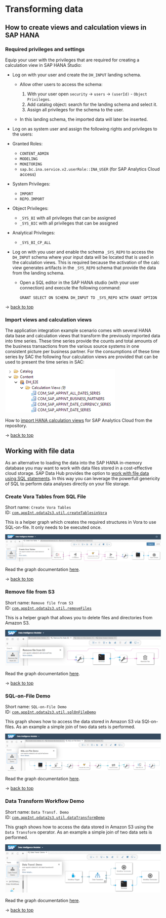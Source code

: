 # Transforming data

## How to create views and calculation views in SAP HANA

### Required privileges and settings
Equip your user with the privileges that are required for creating a calculation view in SAP HANA Studio:
- Log on with your user and create the `DH_INPUT` landing schema.
  - Allow other users to access the schema:
    1. With your user open `security` -> `users` -> `(userId)` - `Object Privileges`.
    2. Add catalog object: search for the landing schema and select it.
    3. Assign all privileges for the schema to the user.
   
  - In this landing schema, the imported data will later be inserted.
  
 - Log on as system user and assign the following rights and privileges to the users:
  - Granted Roles:
    - `CONTENT_ADMIN`
    - `MODELING`
    - `MONITORING`
    - `sap.bc.ina.service.v2.userRole::INA_USER` (for SAP Analytics Cloud access)
  
  - System Privileges:
    - `IMPORT`
    - `REPO.IMPORT`
  
  - Object Privileges:
    - `_SYS_BI` with all privileges that can be assigned
    - `_SYS_BIC` with all privileges that can be assigned
  
  - Analytical Privileges:
    - `_SYS_BI_CP_ALL`
  
- Log on with you user and enable the schema `_SYS_REPO` to access the `DH_INPUT` schema where your input data will be located that is used in the calculation views. This is required because the activation of the calc view generates artifacts in the `_SYS_REPO` schema that provide the data from the landing schema.
  - Open a SQL editor in the SAP HANA studio (with your user connection) and execute the following command:

    `GRANT SELECT ON SCHEMA DH_INPUT TO _SYS_REPO WITH GRANT OPTION`

-> [back to top](#transforming-data)

### Import views and calculation views

The application integration example scenario comes with several HANA data base and calculation views that transform the previously imported data into time series. These time series provide the counts and total amounts of the business transactions from the various source systems in one consistent picture per business partner. For the consumptions of these time series by SAC the following four calculation views are provided that can be used to present the time series in SAC:

![](images/createCalcViews.OverviewSmall.png)

How to [import HANA calculation views](hanaHowToImportViewsForCockpit.md) for SAP Analytics Cloud from the repository.

-> [back to top](#transforming-data)

## Working with file data
As an alternative to loading the data into the SAP HANA in-memory database you may want to work with data files stored in a cost-effective cloud storage. SAP Data Hub provides the option to [work with file data using SQL statements](https://help.sap.com/viewer/e8d3e271a4554a35a5a6136d3d6af3f8/2.6.latest/en-US/65e010186f4e423f9199982c7db4122d.html). In this way you can leverage the powerfull genericity of SQL to perform data analyses directly on your file storage.

### Create Vora Tables from SQL File

Short name: `Create Vora Tables`  
ID: [`com.appInt.odata2s3.util.createTablesinVora`](../src/content/files/vflow/graphs/com/appInt/odata2s3/util/createTablesinVora/graph.json) 

This is a helper graph which creates the required structures in Vora to use SQL-on-file. It only needs to be executed once.

![](images/GH_pic16.png)

Read the graph documentation [here](../src/content/files/vflow/graphs/com/appInt/odata2s3/util/createTablesInVora/README.md).

-> [back to top](#transforming-data)

### Remove file from S3

Short name: `Remove file from S3`  
ID: [`com.appInt.odata2s3.util.removeFiles`](../src/content/files/vflow/graphs/com/appInt/odata2s3/util/removeFiles/graph.json) 

This is a helper graph that allows you to delete files and directories from Amazon S3.

![](images/GH_pic17.png)

Read the graph documentation [here](../src/content/files/vflow/graphs/com/appInt/odata2s3/util/removeFiles/README.md).

-> [back to top](#transforming-data)

### SQL-on-File Demo

Short name: `SQL-on-File Demo`  
ID: [`com.appInt.odata2s3.util.sqlOnFileDemo`](../src/content/files/vflow/graphs/com/appInt/odata2s3/util/sqlOnFileDemo/graph.json) 

This graph shows how to access the data stored in Amazon S3 via SQl-on-files. As an example a simple join of two data sets is performed.

![](images/GH_pic18.png)

Read the graph documentation [here](../src/content/files/vflow/graphs/com/appInt/odata2s3/util/sqlOnFileDemo/README.md).

-> [back to top](#transforming-data)

### Data Transform Workflow Demo

Short name: `Data Transf. Demo`  
ID: [`com.appInt.odata2s3.util.dataTransformDemo`](../src/content/files/vflow/graphs/com/appInt/odata2s3/util/dataTransformDemo/graph.json) 

This graph shows how to access the data stored in Amazon S3 using the `Data Transform` operator. As an example a simple join of two data sets is performed.

![](images/GH_pic19.png)

Read the graph documentation [here](../src/content/files/vflow/graphs/com/appInt/odata2s3/util/dataTransformDemo/README.md).

-> [back to top](#transforming-data)
